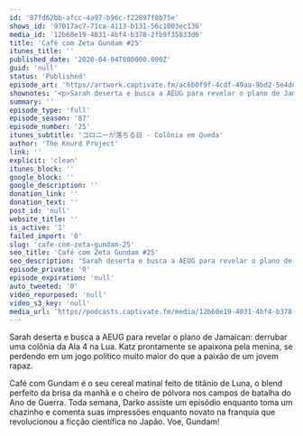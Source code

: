 ```yaml
---
id: '87fd62bb-afcc-4a97-b96c-f22897f8b75e'
shows_id: '97017ac7-71ca-4113-b131-56c1003ec136'
media_id: '12b60e19-4031-4bf4-b378-2fb9f35833d6'
title: 'Café com Zeta Gundam #25'
itunes_title: ''
published_date: '2020-04-04T080000.000Z'
guid: 'null'
status: 'Published'
episode_art: 'https//artwork.captivate.fm/ac6b0f9f-4cdf-49aa-9bd2-5e4d02e5fdc1/cafecomgundamz25s.jpg'
shownotes: '<p>Sarah deserta e busca a AEUG para revelar o plano de Jamaican derrubar uma colônia da Ala 4 na Lua. Katz prontamente se apaixona pela menina, se perdendo em um jogo político muito maior do que a paixão de um jovem rapaz.</p><p>Café com Gundam é o seu cereal matinal feito de titânio de Luna, o blend perfeito da brisa da manhã e o cheiro de pólvora nos campos de batalha do Ano de Guerra. Toda semana, Darko assiste um episódio enquanto toma um chazinho e comenta suas impressões enquanto novato na franquia que revolucionou a ficção científica no Japão. Voe, Gundam!</p>'
summary: ''
episode_type: 'full'
episode_season: '87'
episode_number: '25'
itunes_subtitle: 'コロニーが落ちる日 - Colônia em Queda'
author: 'The Knurd Project'
link: ''
explicit: 'clean'
itunes_block: ''
google_block: ''
google_description: ''
donation_link: ''
donation_text: ''
post_id: 'null'
website_title: ''
is_active: '1'
failed_import: '0'
slug: 'cafe-com-zeta-gundam-25'
seo_title: 'Café com Zeta Gundam #25'
seo_description: 'Sarah deserta e busca a AEUG para revelar o plano de Jamaican derrubar uma colônia da Ala 4 na Lua.'
episode_private: '0'
episode_expiration: 'null'
auto_tweeted: '0'
video_repurposed: 'null'
video_s3_key: 'null'
media_url: 'https//podcasts.captivate.fm/media/12b60e19-4031-4bf4-b378-2fb9f35833d6/cafecomgundamz25.mp3'
---
```

Sarah deserta e busca a AEUG para revelar o plano de Jamaican: derrubar uma colônia da Ala 4 na Lua. Katz prontamente se apaixona pela menina, se perdendo em um jogo político muito maior do que a paixão de um jovem rapaz.

Café com Gundam é o seu cereal matinal feito de titânio de Luna, o blend perfeito da brisa da manhã e o cheiro de pólvora nos campos de batalha do Ano de Guerra. Toda semana, Darko assiste um episódio enquanto toma um chazinho e comenta suas impressões enquanto novato na franquia que revolucionou a ficção científica no Japão. Voe, Gundam!